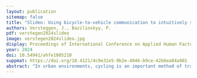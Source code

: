 ```yaml
---
layout: publication
sitemap: false
title: "Slideo: Using bicycle-to-vehicle communication to intuitively share intentions to automated vehicles"
authors: Versteggen, J., Bazilinskyy, P.
pdf: verstegen2024slideo
image: verstegen2024slideo.jpg
display: Proceedings of International Conference on Applied Human Factors and Ergonomics (AHFE). Nice, France
year: 2024
doi: 10.54941/ahfe1005210
suppmat: https://doi.org/10.4121/4c9e31e5-9b2e-4046-b9ce-42b6ea84a901
abstract: "In urban environments, cycling is an important method of transportation due to being sustainable, healthy and less space-intensive than motorised traffic. Most literature on interactions between automated vehicles (AVs) and vulnerable road users (VRUs) focuses on external Human-Machine Interfaces positioned on AVs and telling VRUs what to do. Such an interface requires cyclists to actively look for and interpret the information and can reduce their ability to make their own decisions. We designed a physical bicycle-to-vehicle (B2V) interaction that allows cyclists to share the intention to turn with AVs through vehicle-to-everything (V2X) communication. We explored four concepts of interaction with hands, feet, hips, and knees. The final concept uses haptic feedback in each handle. The test with nine participants explored the clarity of the feedback and compared two variations: (1) providing feedback in the beginning, during and at the end and (2) giving feedback only at the beginning and end. Results indicate that the general meaning of both variants is clear and that the preferred variation of feedback is up to personal preference. We suggest that B2V interactions should be possible to personalise."
---
```

